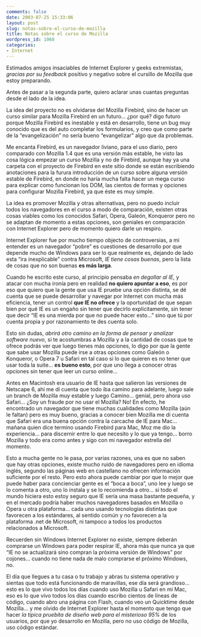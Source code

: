 ```yaml
---
comments: false
date: 2003-07-25 15:33:06
layout: post
slug: notas-sobre-el-curso-de-mozilla
title: Notas sobre el curso de Mozilla
wordpress_id: 1068
categories:
- Internet
---
```


Estimados amigos insaciables de Internet Explorer y geeks extremistas, _gracias por su feedback_ positivo y negativo sobre el cursillo de Mozilla que estoy preparando.





Antes de pasar a la segunda parte, quiero aclarar unas cuantas preguntas desde el lado de la idea.





La idea del proyecto no es olvidarse del Mozilla Firebird, sino de hacer un curso similar para Mozilla Firebird en un futuro… ¿por qué? digo futuro porque Mozilla Firebird es inestable y está en desarrollo, tiene un bug muy conocido que es del auto completar los formularios, y creo que como parte de la “evangelización” no sería bueno “evangelizar” algo que da problemas.





Me encanta Firebird, es un navegador liviano, para el uso diario, pero comparado con Mozilla 1.4 que es una versión más estable, he visto las cosa lógica empezar un curso Mozilla y no de Firebird, aunque hay ya una carpeta con el proyecto de Firebird en este sitio donde se están escribiendo anotaciones para la furura introducción de un curso sobre alguna versión estable de Firebird, en donde no haría mucha falta hacer un mega curso para explicar como funcionan los DOM, las cientos de formas y opciones para configurar  Mozilla Firebird, ya que éste es muy simple.





La idea es promover Mozilla y otras alternativas, pero no puedo incluir todos los navegadores en el curso a modo de comparación, existen otras cosas viables como los conocidos Safari, Opera, Galeón, Konqueror pero no se adaptan de momento a estas opciones, son geniales en comparación con Internet Explorer pero de momento quiero darle un respiro.





Internet Explorer fue por mucho tiempo objecto de controversias, a mi entender es un navegador “pobre” es cuestiones de desarrollo por que depende mucho de Windows para ser lo que realmente es, dejando de lado esta “ira inexplicable” contra Microsoft,  _IE tiene cosas buenas_, pero la lista de cosas que no son buenas **es más larga**. 





Cuando he escrito este curso, al principio pensaba _en degollar al IE_, y atacar con mucha ironía pero en realidad **no quiero apuntar a eso**, es por eso que quiero que la gente que usa IE pruebe una opción distinta, se dé cuenta que se puede desarrollar y navegar por Internet con mucha más eficiencia, tener un control **que IE no ofrece** y la oportunidad de que sepan bien por qué IE es un engaño sin tener que decirlo explícitamente, sin tener que decir “IE es una mierda por que no puede hacer esto…” sino que tú por cuenta propia y por razonamiento te des cuenta solo.





Esto sin dudas, _abrirá otro camino en la forma de pensar y analizar software nuevo_, si te acostumbras a Mozilla y a la cantidad de cosas que te ofrece podrás ver que luego tienes más opciones, lo digo por que la gente que sabe usar Mozilla puede irse a otras opciones como Galeón o Konqueror, o Opera 7 u Safari en tal caso si lo que quieren es no tener que usar toda la suite… **es bueno esto**, por que uno llega a conocer otras opciones sin tener que leer un curso online… 





Antes en Macintosh era usuario de IE hasta que salieron las versiones de Netscape 6, ahí me dí cuenta que todo iba camino para adelante, luego sale un branch de Mozilla muy estable y luego Camino… genial, pero ahora uso Safari… ¿Soy un fraude por no usar el Mozilla? No! En efecto, he encontrado un navegador que tiene muchas cualidades como Mozilla (aún le faltan) pero es muy bueno, gracias a conocer bien Mozilla me di cuenta que Safari era una buena opción contra la carcache de IE para Mac… mañana quien dice termino usando Firebird para Mac, Moz me dio la experiencia… para discernir entre lo que necesito y lo que ya tengo… borro Mozilla y todo era como antes y sigo con mi navegador estrella del momento. 





Esto a mucha gente no le pasa, por varias razones, una es que no saben que hay otras opciones, existe mucho ruido de navegadores pero en idioma inglés, segundo las páginas web en castellano no ofrecen información suficiente por el resto. Pero esto ahora puede cambiar por que lo mejor que puede haber para concienciar gente es el “boca a boca”, uno lee y luego se lo comenta a otro, uno lo instala y se lo recomienda a otro… si todo el mundo hiciera esto estoy seguro que IE sería una masa bastante pequeña, y en el mercado podría haber muchos navegadores basados en Mozilla o Opera u otra plataforma… cada uno usando tecnologías distintas que favorecen a los estándares, al sentido común y no favorecen a la plataforma .net de Microsoft, ni tampoco a todos los productos relacionados a Microsoft. 





Recuerden sin Windows Internet Explorer no existe, siempre deberán comprarse un Windows para poder respirar IE, ahora más que nunca ya que “IE no se actualizará sino compran la próxima versión de Windows” por cojones… cuando no tiene nada de malo comprarse el próximo Windows, no.





El día que llegues a tu casa o tu trabajo y abras tu sistema operativo y sientas que todo está funcionando de maravillas, ese día será grandioso… esto es lo que vivo todos los días cuando uso Mozilla u Safari en mi Mac, eso es lo que vivo todos los días cuando escribo cientos de líneas de código, cuando abro una página con Flash, cuando veo un Quicktime desde Mozilla… y me olvido de Internet Explorer hasta el momento que tengo que hacer _la típica pruebita de diseño web para el misterioso 95%_ de los usuarios, por que yo desarrollo en Mozilla, pero no uso código de Mozilla, uso código estándar.




 
